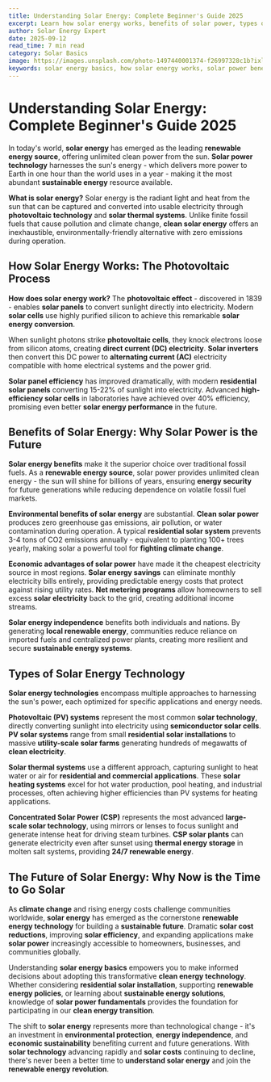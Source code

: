 ```yaml
---
title: Understanding Solar Energy: Complete Beginner's Guide 2025
excerpt: Learn how solar energy works, benefits of solar power, types of solar technology, and why solar is the future of renewable energy. Complete guide for beginners.
author: Solar Energy Expert
date: 2025-09-12
read_time: 7 min read
category: Solar Basics
image: https://images.unsplash.com/photo-1497440001374-f26997328c1b?ixlib=rb-4.0.3&auto=format&fit=crop&w=1200&q=80
keywords: solar energy basics, how solar energy works, solar power benefits, renewable energy guide, photovoltaic technology, solar energy explained
---
```


# Understanding Solar Energy: Complete Beginner's Guide 2025

In today's world, **solar energy** has emerged as the leading **renewable energy source**, offering unlimited clean power from the sun. **Solar power technology** harnesses the sun's energy - which delivers more power to Earth in one hour than the world uses in a year - making it the most abundant **sustainable energy** resource available.

**What is solar energy?** Solar energy is the radiant light and heat from the sun that can be captured and converted into usable electricity through **photovoltaic technology** and **solar thermal systems**. Unlike finite fossil fuels that cause pollution and climate change, **clean solar energy** offers an inexhaustible, environmentally-friendly alternative with zero emissions during operation.

## How Solar Energy Works: The Photovoltaic Process

**How does solar energy work?** The **photovoltaic effect** - discovered in 1839 - enables **solar panels** to convert sunlight directly into electricity. Modern **solar cells** use highly purified silicon to achieve this remarkable **solar energy conversion**.

When sunlight photons strike **photovoltaic cells**, they knock electrons loose from silicon atoms, creating **direct current (DC) electricity**. **Solar inverters** then convert this DC power to **alternating current (AC)** electricity compatible with home electrical systems and the power grid.

**Solar panel efficiency** has improved dramatically, with modern **residential solar panels** converting 15-22% of sunlight into electricity. Advanced **high-efficiency solar cells** in laboratories have achieved over 40% efficiency, promising even better **solar energy performance** in the future.

## Benefits of Solar Energy: Why Solar Power is the Future

**Solar energy benefits** make it the superior choice over traditional fossil fuels. As a **renewable energy source**, solar power provides unlimited clean energy - the sun will shine for billions of years, ensuring **energy security** for future generations while reducing dependence on volatile fossil fuel markets.

**Environmental benefits of solar energy** are substantial. **Clean solar power** produces zero greenhouse gas emissions, air pollution, or water contamination during operation. A typical **residential solar system** prevents 3-4 tons of CO2 emissions annually - equivalent to planting 100+ trees yearly, making solar a powerful tool for **fighting climate change**.

**Economic advantages of solar power** have made it the cheapest electricity source in most regions. **Solar energy savings** can eliminate monthly electricity bills entirely, providing predictable energy costs that protect against rising utility rates. **Net metering programs** allow homeowners to sell excess **solar electricity** back to the grid, creating additional income streams.

**Solar energy independence** benefits both individuals and nations. By generating **local renewable energy**, communities reduce reliance on imported fuels and centralized power plants, creating more resilient and secure **sustainable energy systems**.

## Types of Solar Energy Technology

**Solar energy technologies** encompass multiple approaches to harnessing the sun's power, each optimized for specific applications and energy needs.

**Photovoltaic (PV) systems** represent the most common **solar technology**, directly converting sunlight into electricity using **semiconductor solar cells**. **PV solar systems** range from small **residential solar installations** to massive **utility-scale solar farms** generating hundreds of megawatts of **clean electricity**.

**Solar thermal systems** use a different approach, capturing sunlight to heat water or air for **residential and commercial applications**. These **solar heating systems** excel for hot water production, pool heating, and industrial processes, often achieving higher efficiencies than PV systems for heating applications.

**Concentrated Solar Power (CSP)** represents the most advanced **large-scale solar technology**, using mirrors or lenses to focus sunlight and generate intense heat for driving steam turbines. **CSP solar plants** can generate electricity even after sunset using **thermal energy storage** in molten salt systems, providing **24/7 renewable energy**.

## The Future of Solar Energy: Why Now is the Time to Go Solar

As **climate change** and rising energy costs challenge communities worldwide, **solar energy** has emerged as the cornerstone **renewable energy technology** for building a **sustainable future**. Dramatic **solar cost reductions**, improving **solar efficiency**, and expanding applications make **solar power** increasingly accessible to homeowners, businesses, and communities globally.

Understanding **solar energy basics** empowers you to make informed decisions about adopting this transformative **clean energy technology**. Whether considering **residential solar installation**, supporting **renewable energy policies**, or learning about **sustainable energy solutions**, knowledge of **solar power fundamentals** provides the foundation for participating in our **clean energy transition**.

The shift to **solar energy** represents more than technological change - it's an investment in **environmental protection**, **energy independence**, and **economic sustainability** benefiting current and future generations. With **solar technology** advancing rapidly and **solar costs** continuing to decline, there's never been a better time to **understand solar energy** and join the **renewable energy revolution**.
